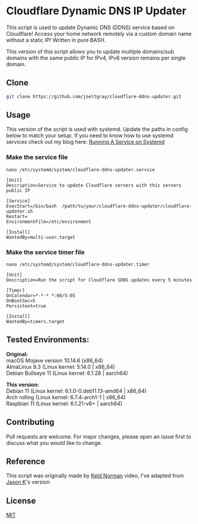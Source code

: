 # Cloudflare Dynamic DNS IP Updater

This script is used to update Dynamic DNS (DDNS) service based on Cloudflare! Access your home network remotely via a custom domain name without a static IP! Written in pure BASH.

This version of this script allows you to update multiple domains/sub domains with the same public IP for IPv4, IPv6 version remains per single domain.

## Clone

```bash
git clone https://github.com/joeltgray/cloudflare-ddns-updater.git
```

## Usage
This version of the script is used with systemd. Update the paths in config below to match your setup.
If you need to know how to use systemd services check out my blog here: 
        [Running A Service on Systemd](https://graycode.ie/blog/run-anything-as-a-service-on-linux/)

### Make the service file
`nano /etc/systemd/system/cloudflare-ddns-updater.service`
```
[Unit]
Description=Service to update Cloudflare servers with this servers public IP

[Service]
ExecStart=/bin/bash  /path/to/your/cloudflare-ddns-updater/cloudflare-updater.sh
Restart=
EnvironmentFile=/etc/environment

[Install]
WantedBy=multi-user.target
```

### Make the service timer file
`nano /etc/systemd/system/cloudflare-ddns-updater.timer`
```
[Unit]
Description=Run the script for Cloudflare SDNS updates every 5 minutes

[Timer]
OnCalendar=*-*-* *:00/5:05
OnBootSec=5
Persistent=true

[Install]
WantedBy=timers.target
```

## Tested Environments:
**Original:** <br />
macOS Mojave version 10.14.6 (x86_64) <br />
AlmaLinux 9.3 (Linux kernel: 5.14.0 | x86_64) <br />
Debian Bullseye 11 (Linux kernel: 6.1.28 | aarch64) <br />

**This version:** <br />
Debian 11 (Linux kernel: 6.1.0-0.deb11.13-amd64 | x86_64) <br />
Arch rolling (Linux kernel: 6.7.4-arch1-1 | x86_64) <br />
Raspbian 11 (Linux kernel: 6.1.21-v8+ | aarch64) <br />


## Contributing
Pull requests are welcome. For major changes, please open an issue first to discuss what you would like to change.

## Reference
This script was originally made by [Keld Norman](https://www.youtube.com/watch?v=vSIBkH7sxos) video, I've adapted from [Jason K](https://github.com/K0p1-Git)'s version

## License
[MIT](https://github.com/K0p1-Git/cloudflare-ddns-updater/blob/main/LICENSE)

